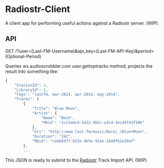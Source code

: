 Radiostr-Client
===============

A client app for performing useful actions against a Radiostr server. (WIP).

API
---

GET /?user=(Last-FM-Username)&api_key=(Last-FM-API-Key)&period=(Optional-Period)

Queries ws.audioscrobbler.com user.gettoptracks method, projects the result into something like:

```javascript
{
    "StationId": 1,
    "LibraryId": 1,
    "Tags": "lastfm, mar-2014, apr-2014, may-2014",
    "Tracks": [
        {
            "Title": "Blue Moon",
            "Artist": {
                "Name": "Beck",
                "Mbid": "1cc5adcd-1422-4b5c-a3cd-3ecd4f43f506"
            },
            "Uri": "http://www.last.fm/music/Beck/_/Blue+Moon",
            "Duration": "242",
            "Mbid": "ce6b6d77-822e-4b5e-91ee-1840fb1e19af"
        },
		...
```

This JSON is ready to submit to the [Radiostr](https://github.com/DanielLarsenNZ/Radiostr) Track Import API. (WIP).
